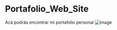 # Portafolio_Web_Site
Acá podrás encontrar mi portafolio personal
![image](https://user-images.githubusercontent.com/127699508/235794409-04af1ff2-d4c9-467e-896f-33bc622299b8.png)
